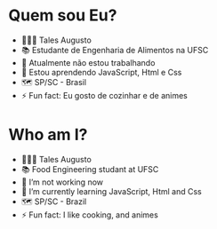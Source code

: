 
<h1>Quem sou Eu?</h1>

<div>
  
  - 🧔🏾‍♂️ Tales Augusto
  - 📚 Estudante de Engenharia de Alimentos na UFSC
  - 🔭 Atualmente não estou trabalhando
  - 🌱 Estou aprendendo JavaScript, Html e Css
  - 🗺️ SP/SC - Brasil
  - ⚡ Fun fact: Eu gosto de cozinhar e de animes
</div>

#
#

<h1>Who am I?</h1>
  
<div>
  
  - 🧔🏾‍♂️ Tales Augusto
  - 📚 Food Engineering studant at UFSC
  - 🔭 I’m not working now
  - 🌱 I’m currently learning JavaScript, Html and Css
  - 🗺️ SP/SC - Brazil
  - ⚡ Fun fact: I like cooking, and animes
</div>
